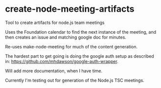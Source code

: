 # create-node-meeting-artifacts
Tool to create artifacts for node.js team meetings

Uses the Foundation calendar to find the next instance of the meeting, and then creates an issue and matching google doc for minutes.

Re-uses make-node-meeting for much of the content generation.

The hardest part to get going is doing the google auth setup as described in: https://github.com/mhdawson/google-auth-wrapper.

Will add more documentation, when I have time.

Currently I'm testing out for generation of the  Node.js TSC meetings.
